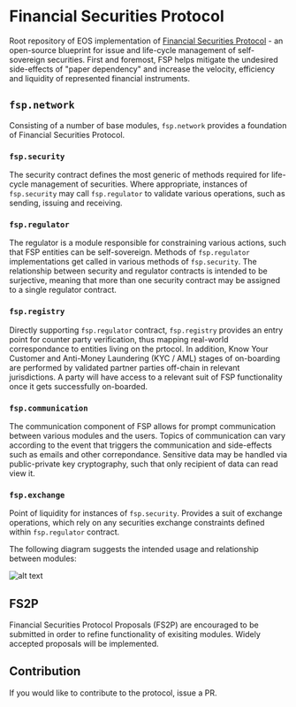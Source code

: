 # Financial Securities Protocol

Root repository of EOS implementation of [Financial Securities Protocol](https://www.fsp.network/) - an open-source blueprint for issue and life-cycle management of self-sovereign securities. First and foremost, FSP helps mitigate the undesired side-effects of "paper dependency" and increase the velocity, efficiency and liquidity of represented financial instruments. 

## `fsp.network`

Consisting of a number of base modules, `fsp.network` provides a foundation of Financial Securities Protocol.

### `fsp.security`

The security contract defines the most generic of methods required for life-cycle management of securities. Where appropriate, instances of `fsp.security` may call `fsp.regulator` to validate various operations, such as sending, issuing and receiving. 


### `fsp.regulator`

The regulator is a module responsible for constraining various actions, such that FSP entities can be self-sovereign. Methods of `fsp.regulator` implementations get called in various methods of `fsp.security`. The relationship between security and regulator contracts is intended to be surjective, meaning that more than one security contract may be assigned to a single regulator contract. 

### `fsp.registry`

Directly supporting `fsp.regulator` contract, `fsp.registry` provides an entry point for counter party verification, thus mapping  real-world correspondance to entities living on the prtocol. In addition, Know Your Customer and Anti-Money Laundering (KYC / AML) stages of on-boarding are performed by validated partner parties off-chain in relevant jurisdictions. A party will have access to a relevant suit of FSP functionality once it gets successfully on-boarded.

### `fsp.communication`

The communication component of FSP allows for prompt communication between various modules and the users. Topics of communication can vary according to the event that triggers the communication and side-effects such as emails and other correpondance. Sensitive data may be handled via public-private key cryptography, such that only recipient of data can read view it.

### `fsp.exchange`

Point of liquidity for instances of `fsp.security`. Provides a suit of exchange operations, which rely on any securities exchange constraints defined within `fsp.regulator` contract. 

The following diagram suggests the intended usage and relationship between modules:

![alt text](http://funkyimg.com/i/2Ps3K.png)

## FS2P

Financial Securities Protocol Proposals (FS2P) are encouraged to be submitted in order to refine functionality of exisiting modules. Widely accepted proposals will be implemented. 

## Contribution

If you would like to contribute to the protocol, issue a PR.  